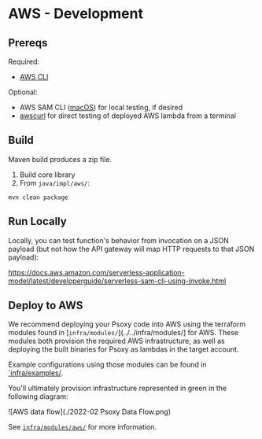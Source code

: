 # AWS - Development

## Prereqs

Required:

- [AWS CLI](https://docs.aws.amazon.com/cli/latest/userguide/getting-started-install.html)

Optional:

- AWS SAM CLI ([macOS](https://docs.aws.amazon.com/serverless-application-model/latest/developerguide/serverless-sam-cli-install-mac.html)) for local testing, if desired
- [awscurl](https://github.com/okigan/awscurl) for direct testing of deployed AWS lambda from a terminal

## Build

Maven build produces a zip file.

1. Build core library
2. From `java/impl/aws/`:

```shell
mvn clean package
```

## Run Locally

Locally, you can test function's behavior from invocation on a JSON payload (but not how the API gateway will map HTTP requests to that JSON payload):

https://docs.aws.amazon.com/serverless-application-model/latest/developerguide/serverless-sam-cli-using-invoke.html

## Deploy to AWS

We recommend deploying your Psoxy code into AWS using the terraform modules found in [`infra/modules/`](../../infra/modules/] for AWS. These modules both provision the required AWS infrastructure, as well as deploying the built binaries for Psoxy as lambdas in the target account.

Example configurations using those modules can be found in [`infra/examples/](../../infra/examples).

You'll ultimately provision infrastructure represented in green in the following diagram:

![AWS data flow](./2022-02 Psoxy Data Flow.png)

See [`infra/modules/aws/`](../../infra/modules/aws/) for more information.
